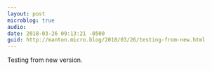 ```yaml
---
layout: post
microblog: true
audio: 
date: 2018-03-26 09:13:21 -0500
guid: http://manton.micro.blog/2018/03/26/testing-from-new.html
---
```

Testing from new version.
